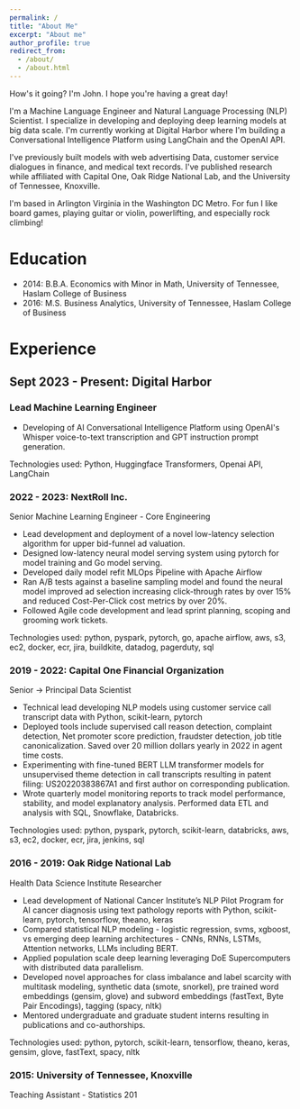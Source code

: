 ```yaml
---
permalink: /
title: "About Me"
excerpt: "About me"
author_profile: true
redirect_from: 
  - /about/
  - /about.html
---
```


How's it going? I'm John. I hope you're having a great day!

I'm a Machine Language Engineer and Natural Language Processing (NLP) Scientist. I specialize in developing and deploying deep learning models at big data scale. I'm currently working at Digital Harbor where I'm building a Conversational Intelligence Platform using LangChain and the OpenAI API. 

I've previously built models with web advertising Data, customer service dialogues in finance, and medical text records. I've published research while affiliated with Capital One, Oak Ridge National Lab, and the University of Tennessee, Knoxville.

I'm based in Arlington Virginia in the Washington DC Metro. For fun I like board games, playing guitar or violin, powerlifting, and especially rock climbing!

# Education
* 2014: B.B.A. Economics with Minor in Math, University of Tennessee, Haslam College of Business
* 2016: M.S. Business Analytics, University of Tennessee, Haslam College of Business

# Experience
## Sept 2023 - Present: Digital Harbor
### Lead Machine Learning Engineer
* Developing of AI Conversational Intelligence Platform using OpenAI's Whisper voice-to-text transcription and GPT instruction prompt generation.

Technologies used: Python, Huggingface Transformers, Openai API, LangChain

### 2022 - 2023: NextRoll Inc.
Senior Machine Learning Engineer - Core Engineering
* Lead development and deployment of a novel low-latency selection algorithm for upper bid-funnel ad valuation.
* Designed low-latency neural model serving system using pytorch for model training and Go model serving.
* Developed daily model refit MLOps Pipeline with Apache Airflow
* Ran A/B tests against a baseline sampling model and found the neural model improved ad selection increasing click-through rates by over 15% and reduced Cost-Per-Click cost metrics by over 20%.
* Followed Agile code development and lead sprint planning, scoping and grooming work tickets.

Technologies used: python, pyspark, pytorch, go, apache airflow, aws, s3, ec2, docker, ecr, jira, buildkite, datadog, pagerduty, sql

### 2019 - 2022: Capital One Financial Organization
Senior -> Principal Data Scientist
* Technical lead developing NLP models using customer service call transcript data with Python, scikit-learn, pytorch 
* Deployed tools include supervised call reason detection, complaint detection, Net promoter score prediction, fraudster detection, job title canonicalization. Saved over 20 million dollars yearly in 2022 in agent time costs.
* Experimenting with fine-tuned BERT LLM transformer models for unsupervised theme detection in call transcripts resulting in patent filing: US20220383867A1 and first author on corresponding publication.
* Wrote quarterly model monitoring reports to track model performance, stability, and model explanatory analysis. Performed data ETL and analysis with SQL, Snowflake, Databricks.

Technologies used: python, pyspark, pytorch, scikit-learn, databricks, aws, s3, ec2, docker, ecr, jira, jenkins, sql

### 2016 - 2019: Oak Ridge National Lab
Health Data Science Institute Researcher
* Lead development of National Cancer Institute’s NLP Pilot Program for AI cancer diagnosis using text pathology reports with Python, scikit-learn, pytorch, tensorflow, theano, keras
* Compared statistical NLP modeling - logistic regression, svms, xgboost, vs emerging deep learning architectures - CNNs, RNNs, LSTMs, Attention networks, LLMs including BERT.
* Applied population scale deep learning leveraging DoE Supercomputers with distributed data parallelism.
* Developed novel approaches for class imbalance and label scarcity with multitask modeling, synthetic data (smote, snorkel), pre trained word embeddings (gensim, glove) and subword embeddings (fastText, Byte Pair Encodings), tagging (spacy, nltk)
* Mentored undergraduate and graduate student interns resulting in publications and co-authorships.

Technologies used: python, pytorch, scikit-learn, tensorflow, theano, keras, gensim, glove, fastText, spacy, nltk

### 2015: University of Tennessee, Knoxville
Teaching Assistant - Statistics 201